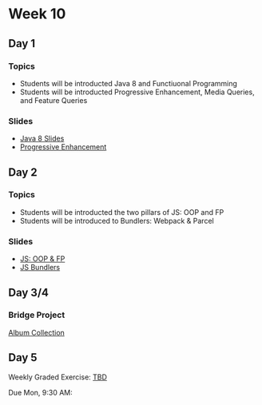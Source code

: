 # Week 10

## Day 1

### Topics

-   Students will be introducted Java 8 and Functiuonal Programming
-   Students will be introducted Progressive Enhancement, Media Queries, and Feature Queries

### Slides

-   [Java 8 Slides](https://wecancodeit.github.io/java-slides/fundamentals/java-8)
-   [Progressive Enhancement](https://wecancodeit.github.io/java-slides/frontend/css-progressive-enhancement)

## Day 2

### Topics

-   Students will be introducted the two pillars of JS: OOP and FP
-   Students will be introduced to Bundlers: Webpack & Parcel

### Slides

-   [JS: OOP & FP](https://wecancodeit.github.io/java-slides/frontend/js-oop-and-fp)
-   [JS Bundlers](https://wecancodeit.github.io/java-resources/frontend/js-parcel)

## Day 3/4

### Bridge Project

[Album Collection](https://wecancodeit.github.io/java-exercises/album-collection/)

## Day 5

Weekly Graded Exercise: [TBD]()

Due Mon, 9:30 AM:
